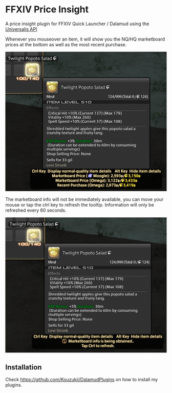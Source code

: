 # FFXIV Price Insight

A price insight plugin for FFXIV Quick Launcher / Dalamud using the [Universalis API](https://universalis.app/)

Whenever you mouseover an item, it will show you the NQ/HQ marketboard prices at the bottom as well as the most recent purchase.

![preview](docs/preview2.png)

The marketboard info will not be immediately available, 
you can move your mouse or tap the ctrl key to refresh the tooltip.
Information will only be refreshed every 60 seconds.

![preview](docs/preview.png)

## Installation

Check https://github.com/Kouzukii/DalamudPlugins on how to install my plugins.